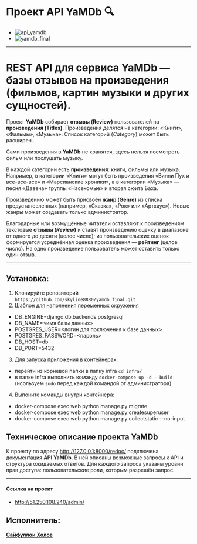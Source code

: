 # Проект API YaMDb :mag:

- ![api_yamdb](https://img.shields.io/pypi/djversions/djangorestframework)
- ![yamdb_final](https://github.com/skyline8880/yamdb_final/actions/workflows/yamdb_workflow.yml/badge.svg)
___

# REST API для сервиса YaMDb — базы отзывов на произведения (фильмов, картин музыки и других сущностей).

Проект **YaMDb** собирает **отзывы (Review)** пользователей на **произведения (Titles)**. Произведения делятся на категории: «Книги», «Фильмы», «Музыка». Список категорий (*Category*) может быть расширен.

Сами произведения в **YaMDb** не хранятся, здесь нельзя посмотреть фильм или послушать музыку.

В каждой категории есть **произведения**: книги, фильмы или музыка. Например, в категории «Книги» могут быть произведения «Винни Пух и все-все-все» и «Марсианские хроники», а в категории «Музыка» — песня «Давеча» группы «Насекомые» и вторая сюита Баха. 

Произведению может быть присвоен **жанр (Genre)** из списка предустановленных (например, «Сказка», «Рок» или «Артхаус»). Новые жанры может создавать только администратор.

Благодарные или возмущённые читатели оставляют к произведениям текстовые **отзывы (*Review*)** и ставят произведению оценку в диапазоне от одного до десяти (целое число); из пользовательских оценок формируется усреднённая оценка произведения — **рейтинг** (целое число). На одно произведение пользователь может оставить только один отзыв.

___

## Установка:
1. Клонируйте репозиторий
```https://github.com/skyline8880/yamdb_final.git```
2. Шаблон для наполнения переменных окружения
- DB_ENGINE=django.db.backends.postgresql 
- DB_NAME=<имя базы данных>
- POSTGRES_USER=<логин для поключения к базе данных>
- POSTGRES_PASSWORD=<пароль>
- DB_HOST=db
- DB_PORT=5432
3. Для запуска приложения в контейнерах:
- перейти из корневой папки в папку infra ```cd infra/```
- в папке infra выполнить команду ```docker-compose up -d --build``` (исользуем ```sudo``` перед каждой командой от администратора)
4. Выпоните команды внутри контейнера:
- docker-compose exec web python manage.py migrate
- docker-compose exec web python manage.py createsuperuser
- docker-compose exec web python manage.py collectstatic --no-input
## Техническое описание проекта YaMDb
К проекту по адресу http://127.0.0.1:8000/redoc/ подключена документация **API YaMDb**. В ней описаны возможные запросы к API и структура ожидаемых ответов. Для каждого запроса указаны уровни прав доступа: пользовательские роли, которым разрешён запрос.
___
#### Ссылка на проект
- http://51.250.108.240/admin/
## Исполнитель:
**[Сайфуллои Холов](https://github.com/skyline8880)** 
